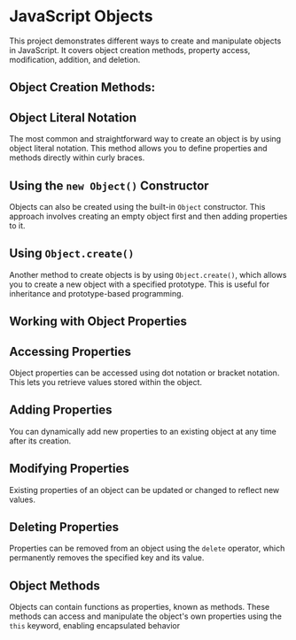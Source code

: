 # JavaScript Objects 

This project demonstrates different ways to create and manipulate objects in JavaScript. It covers object creation methods, property access, modification, addition, and deletion.

## Object Creation Methods:

## Object Literal Notation

The most common and straightforward way to create an object is by using object literal notation. This method allows you to define properties and methods directly within curly braces.

## Using the `new Object()` Constructor

Objects can also be created using the built-in `Object` constructor. This approach involves creating an empty object first and then adding properties to it.

## Using `Object.create()`

Another method to create objects is by using `Object.create()`, which allows you to create a new object with a specified prototype. This is useful for inheritance and prototype-based programming.

## Working with Object Properties

## Accessing Properties

Object properties can be accessed using dot notation or bracket notation. This lets you retrieve values stored within the object.

## Adding Properties

You can dynamically add new properties to an existing object at any time after its creation.

## Modifying Properties

Existing properties of an object can be updated or changed to reflect new values.

## Deleting Properties

Properties can be removed from an object using the `delete` operator, which permanently removes the specified key and its value.

## Object Methods

Objects can contain functions as properties, known as methods. These methods can access and manipulate the object's own properties using the `this` keyword, enabling encapsulated behavior
